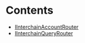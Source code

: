 

# Contents
- [IInterchainAccountRouter](IInterchainAccountRouter.sol/interface.IInterchainAccountRouter.md)
- [IInterchainQueryRouter](IInterchainQueryRouter.sol/interface.IInterchainQueryRouter.md)
